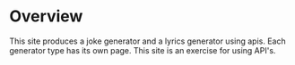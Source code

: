 # Overview
This site produces a joke generator and a lyrics generator using apis.
Each generator type has its own page.
This site is an exercise for using API's.

